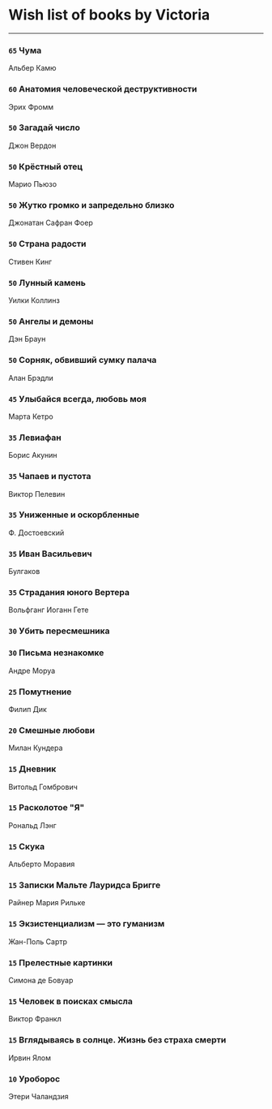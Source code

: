 # Wish list of books by Victoria
---

### `65` Чума
Альбер Камю

### `60` Анатомия человеческой деструктивности
Эрих Фромм

### `50` Загадай число
Джон Вердон

### `50` Крёстный отец
Марио Пьюзо

### `50` Жутко громко и запредельно близко
Джонатан Сафран Фоер

### `50` Страна радости
Стивен Кинг

### `50` Лунный камень
Уилки Коллинз

### `50` Ангелы и демоны
Дэн Браун

### `50` Сорняк, обвивший сумку палача
Алан Брэдли

### `45` Улыбайся всегда, любовь моя
Марта Кетро

### `35` Левиафан
Борис Акунин

### `35` Чапаев и пустота
Виктор Пелевин

### `35` Униженные и оскорбленные
Ф. Достоевский

### `35` Иван Васильевич
Булгаков

### `35` Страдания юного Вертера
Вольфганг Иоганн Гете

### `30` Убить пересмешника

### `30` Письма незнакомке
Андре Моруа

### `25` Помутнение
Филип Дик

### `20` Смешные любови
Милан Кундера

### `15` Дневник
Витольд Гомбрович

### `15` Расколотое "Я"
Рональд Лэнг

### `15` Скука
Альберто Моравия

### `15` Записки Мальте Лауридса Бригге
Райнер Мария Рильке

### `15` Экзистенциализм — это гуманизм
Жан-Поль Сартр

### `15` Прелестные картинки
Симона де Бовуар

### `15` Человек в поисках смысла
Виктор Франкл

### `15` Вглядываясь в солнце. Жизнь без страха смерти
Ирвин Ялом

### `10` Уроборос
Этери Чаландзия

